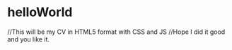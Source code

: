 # helloWorld

//This will be my CV in HTML5 format with CSS and JS
//Hope I did it good and you like it.
